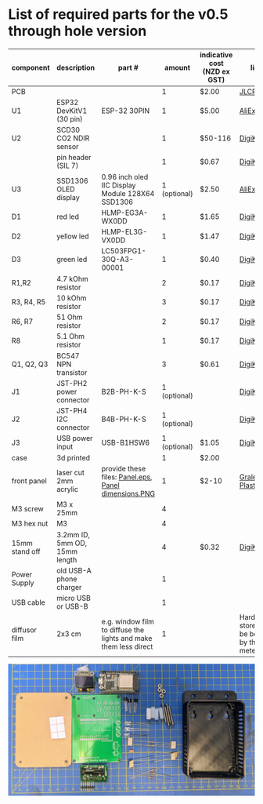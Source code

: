 # List of required parts for the v0.5 through hole version

| component      | description                   | part #                                                                                                            | amount       | indicative cost (NZD ex GST) | link                                                                                                      | alt link                                                                                                   |
| -------------- | ----------------------------- | ----------------------------------------------------------------------------------------------------------------- | ------------ | ---------------------------- | --------------------------------------------------------------------------------------------------------- | ---------------------------------------------------------------------------------------------------------- |
| PCB            |                               |                                                                                                                   | 1            | $2.00                        | [JLCPCB](https://cart.jlcpcb.com/quote)                                                                   | [Seeed](https://www.seeedstudio.com/fusion_pcb.html)                                                       |
| U1             | ESP32 DevKitV1 (30 pin)       | ESP-32 30PIN                                                                                                      | 1            | $5.00                        | [AliExpress](https://www.aliexpress.com/item/32864722159.html)                                            |                                                                                                            |
| U2             | SCD30 CO2 NDIR sensor         |                                                                                                                   | 1            | $50-116                      | [DigiKey](https://www.digikey.co.nz/en/products/detail/sensirion-ag/SCD30/8445334)                        | [AliExpress](https://www.aliexpress.com/item/1005002467019989.html)                                        |
|                | pin header (SIL 7)            |                                                                                                                   | 1            | $0.67                        | [DigiKey](https://www.digikey.co.nz/en/products/detail/harwin-inc/M20-9770846/3727783)                    | [Element14](https://nz.element14.com/harwin/m20-9770846/conn-header-8pos-1row-2-54mm/dp/3756340)           |
| U3             | SSD1306 OLED display          | 0.96 inch oled IIC Display Module 128X64 SSD1306                                                                  | 1 (optional) | $2.50                        | [AliExpress](https://www.aliexpress.com/item/32896971385.html)                                            |                                                                                                            |
| D1             | red led                       | HLMP-EG3A-WX0DD                                                                                                   | 1            | $1.65                        | [DigiKey](https://www.digikey.co.nz/en/products/detail/broadcom-limited/HLMP-EG3A-WX0DD/3909242)          | [Element14](https://nz.element14.com/cree/lc503fpg1-30q-a3-00001/led-5mm-green/dp/1648988)                 |
| D2             | yellow led                    | HLMP-EL3G-VX0DD                                                                                                   | 1            | $1.47                        | [DigiKey](https://www.digikey.co.nz/en/products/detail/broadcom-limited/HLMP-EL3G-VX0DD/10511912)         | [Element14](https://nz.element14.com/broadcom-limited/hlmp-el3g-vx0dd/led-amber-9-3cd-590nm-th/dp/2900814) |
| D3             | green led                     | LC503FPG1-30Q-A3-00001                                                                                            | 1            | $0.40                        | [DigiKey](https://www.digikey.co.nz/en/products/detail/creeled-inc/C503B-GCN-CY0C0791/1922940)            | [Element14](https://nz.element14.com/cree/lc503fpg1-30q-a3-00001/led-5mm-green/dp/1648988)                 |
| R1,R2          | 4.7 kOhm resistor             |                                                                                                                   | 2            | $0.17                        | [DigiKey](https://www.digikey.co.nz/en/products/detail/stackpole-electronics-inc/CF14JT4K70/1741428)      |                                                                                                            |
| R3, R4, R5     | 10 kOhm resistor              |                                                                                                                   | 3            | $0.17                        | [DigiKey](https://www.digikey.co.nz/en/products/detail/stackpole-electronics-inc/CF14JT10K0/1741265)      |                                                                                                            |
| R6, R7         | 51 Ohm resistor               |                                                                                                                   | 2            | $0.17                        | [DigiKey](https://www.digikey.co.nz/en/products/detail/koa-speer-electronics-inc/CF1-4CT52R510J/13537362) |                                                                                                            |
| R8             | 5.1 Ohm resistor              |                                                                                                                   | 1            | $0.17                        | [DigiKey](https://www.digikey.co.nz/en/products/detail/stackpole-electronics-inc/CFM14JT5R10/1742230)     |                                                                                                            |
| Q1, Q2, Q3     | BC547 NPN transistor          |                                                                                                                   | 3            | $0.61                        | [DigiKey](https://www.digikey.co.nz/en/products/detail/onsemi/BC547CTFR/976374)                           |                                                                                                            |
| J1             | JST-PH2 power connector       | B2B-PH-K-S                                                                                                        | 1 (optional) |                              | [DigiKey](https://www.digikey.co.nz/en/products/detail/jst-sales-america-inc/B2B-PH-K-S-LF-SN/926611)     |                                                                                                            |
| J2             | JST-PH4 I2C connector         | B4B-PH-K-S                                                                                                        | 1 (optional) |                              | [DigiKey](https://www.digikey.co.nz/en/products/detail/jst-sales-america-inc/B4B-PH-K-S-LF-SN/926613)     |                                                                                                            |
| J3             | USB power input               | USB-B1HSW6                                                                                                        | 1 (optional) | $1.05                        | [DigiKey](https://www.digikey.co.nz/en/products/detail/on-shore-technology-inc/USB-B1HSW6/2677743)        |                                                                                                            |
| case           | 3d printed                    |                                                                                                                   | 1            | $2.00                        |                                                                                                           |                                                                                                            |
| front panel    | laser cut 2mm acrylic         | provide these files: [Panel.eps](../../case/Panel.eps), [Panel dimensions.PNG](../../case/Panel%20dimensions.PNG) | 1            | $2-10                        | [Graley Plastics](https://www.graleyplastics.co.nz)                                                       | [Atomik](https://atomik-routercut.business.site/)                                                          |
| M3 screw       | M3 x 25mm                     |                                                                                                                   | 4            |                              |                                                                                                           |                                                                                                            |
| M3 hex nut     | M3                            |                                                                                                                   | 4            |                              |                                                                                                           |                                                                                                            |
| 15mm stand off | 3.2mm ID, 5mm OD, 15mm length |                                                                                                                   | 4            | $0.32                        | [DigiKey](https://www.digikey.co.nz/en/products/detail/essentra-components/13ME024/11638316)              | [Element14](https://nz.element14.com/duratool/d01479/pcb-round-spacer-nylon66-natural/dp/1733409)          |
| Power Supply   | old USB-A phone charger       |                                                                                                                   | 1            |                              |                                                                                                           |                                                                                                            |
| USB cable      | micro USB or USB-B            |                                                                                                                   | 1            |                              |                                                                                                           |                                                                                                            |
| diffusor film  | 2x3 cm                        | e.g. window film to diffuse the lights and make them less direct                                                  | 1            |                              | Hardware store (can be bought by the meter)                                                               |                                                                                                            |

![](bom.jpg)
